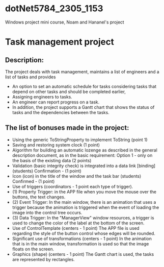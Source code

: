 # dotNet5784_2305_1153
Windows project mini course, Noam and Hananel's project

# Task management project

## Description:

The project deals with task management, maintains a list of engineers and a list of tasks and provides 
- An option to set an automatic schedule for tasks considering tasks that depend on other tasks and should be completed earlier,
- Assigning engineers to tasks. 
- An engineer can report progress on a task. 
- In addition, the project supports a Gantt chart that shows the status of tasks and the dependencies between the tasks.


## The list of bonuses made in the project:

- Using the generic ToStringProperty to implement ToString (point 1)
- Saving and restoring system clock (1 point)
- Algorithm for building an automatic lozenge as described in the general description document, as in the basic requirement: Option 1 - only on the basis of the existing data (2 points)
- Validation (basic integrity check) is integrated into a data link [binding] (students) Confirmation - (1 point)
- Icon (icon) in the title of the window and the task bar (students) Confirmed - (1 point)
- Use of triggers (coordinators - 1 point each type of trigger).
- (1) Property Trigger: in the APP file when you move the mouse over the buttons, the text changes.
- (2) Event Trigger: In the main window, there is an animation that uses a trigger because the animation is triggered when the event of loading the image into the control tree occurs. 
- (3) Data Trigger: In the "ManagerView" window resources, a trigger is used to change the color of the label at the bottom of the screen.
- Use of ControlTemplate (centers - 1 point) The APP file is used regarding the style of the button control whose edges will be rounded.
- Significant use of transformations (centers - 1 point) In the animation that is in the main window, transformation is used so that the image floats on the screen.
- Graphics (shape) (centers - 1 point) The Gantt chart is used, the tasks are represented by rectangles.
